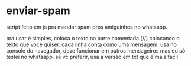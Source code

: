 # enviar-spam
script feito em js pra mandar spam pros amiguinhos no whatsapp.

pra usar é simples, coloca o texto na parte comentada (//) colocando o texto que você quiser.
cada linha conta como uma mensagem.
usa no console do navegador, deve funcionar em outros mensageiros mas eu só testei no whatsapp.
se vc preferir, usa a versão em txt que é mais facil
